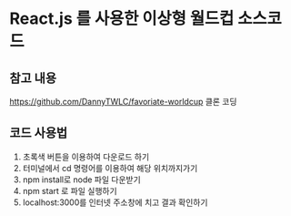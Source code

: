 # React.js 를 사용한 이상형 월드컵 소스코드

## 참고 내용
https://github.com/DannyTWLC/favoriate-worldcup 클론 코딩

## 코드 사용법
1. 초록색 버튼을 이용하여 다운로드 하기
2. 터미널에서  cd 명령어를 이용하여 해당 위치까지가기
3. npm install로 node 파일 다운받기
4. npm start 로 파일 실행하기
5. localhost:3000를 인터넷 주소창에 치고 결과 확인하기